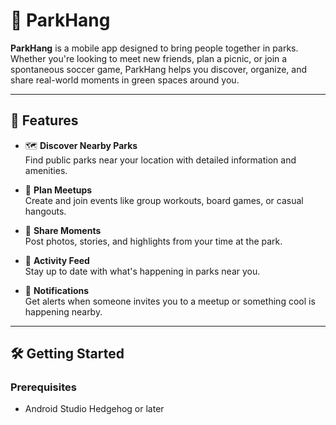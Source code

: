 # 🌳 ParkHang

**ParkHang** is a mobile app designed to bring people together in parks. Whether you're looking to 
meet new friends, plan a picnic, or join a spontaneous soccer game, ParkHang helps you discover, 
organize, and share real-world moments in green spaces around you.

---

## 📱 Features

- 🗺️ **Discover Nearby Parks**  
  Find public parks near your location with detailed information and amenities.

- 🤝 **Plan Meetups**  
  Create and join events like group workouts, board games, or casual hangouts.

- 📸 **Share Moments**  
  Post photos, stories, and highlights from your time at the park.

- 📅 **Activity Feed**  
  Stay up to date with what's happening in parks near you.

- 🔔 **Notifications**  
  Get alerts when someone invites you to a meetup or something cool is happening nearby.

---

## 🛠️ Getting Started

### Prerequisites

- Android Studio Hedgehog or later
